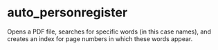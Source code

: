 # auto_personregister
 
Opens a PDF file, searches for specific words (in this case names), and creates an index for page numbers in which these words appear.
